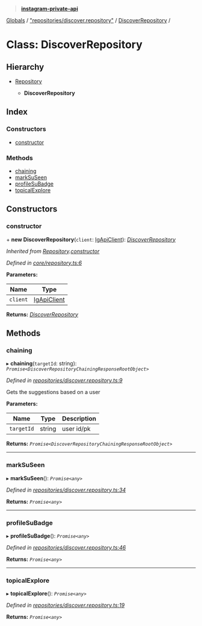 > **[instagram-private-api](../README.md)**

[Globals](../README.md) / ["repositories/discover.repository"](../modules/_repositories_discover_repository_.md) / [DiscoverRepository](_repositories_discover_repository_.discoverrepository.md) /

# Class: DiscoverRepository

## Hierarchy

* [Repository](_core_repository_.repository.md)

  * **DiscoverRepository**

## Index

### Constructors

* [constructor](_repositories_discover_repository_.discoverrepository.md#constructor)

### Methods

* [chaining](_repositories_discover_repository_.discoverrepository.md#chaining)
* [markSuSeen](_repositories_discover_repository_.discoverrepository.md#marksuseen)
* [profileSuBadge](_repositories_discover_repository_.discoverrepository.md#profilesubadge)
* [topicalExplore](_repositories_discover_repository_.discoverrepository.md#topicalexplore)

## Constructors

###  constructor

\+ **new DiscoverRepository**(`client`: [IgApiClient](_core_client_.igapiclient.md)): *[DiscoverRepository](_repositories_discover_repository_.discoverrepository.md)*

*Inherited from [Repository](_core_repository_.repository.md).[constructor](_core_repository_.repository.md#constructor)*

*Defined in [core/repository.ts:6](https://github.com/dilame/instagram-private-api/blob/3e16058/src/core/repository.ts#L6)*

**Parameters:**

Name | Type |
------ | ------ |
`client` | [IgApiClient](_core_client_.igapiclient.md) |

**Returns:** *[DiscoverRepository](_repositories_discover_repository_.discoverrepository.md)*

## Methods

###  chaining

▸ **chaining**(`targetId`: string): *`Promise<DiscoverRepositoryChainingResponseRootObject>`*

*Defined in [repositories/discover.repository.ts:9](https://github.com/dilame/instagram-private-api/blob/3e16058/src/repositories/discover.repository.ts#L9)*

Gets the suggestions based on a user

**Parameters:**

Name | Type | Description |
------ | ------ | ------ |
`targetId` | string | user id/pk  |

**Returns:** *`Promise<DiscoverRepositoryChainingResponseRootObject>`*

___

###  markSuSeen

▸ **markSuSeen**(): *`Promise<any>`*

*Defined in [repositories/discover.repository.ts:34](https://github.com/dilame/instagram-private-api/blob/3e16058/src/repositories/discover.repository.ts#L34)*

**Returns:** *`Promise<any>`*

___

###  profileSuBadge

▸ **profileSuBadge**(): *`Promise<any>`*

*Defined in [repositories/discover.repository.ts:46](https://github.com/dilame/instagram-private-api/blob/3e16058/src/repositories/discover.repository.ts#L46)*

**Returns:** *`Promise<any>`*

___

###  topicalExplore

▸ **topicalExplore**(): *`Promise<any>`*

*Defined in [repositories/discover.repository.ts:19](https://github.com/dilame/instagram-private-api/blob/3e16058/src/repositories/discover.repository.ts#L19)*

**Returns:** *`Promise<any>`*